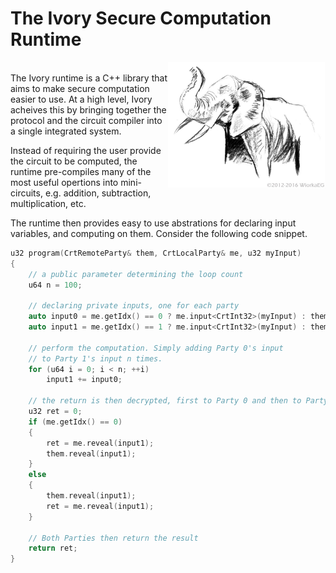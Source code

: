 # The Ivory Secure Computation Runtime

<div style="float:right;width:50%;" align="right">
    <img style="width:300px" align="right" src="icon.jpg" alt="Ivory Logo">
</div>
</br>
The Ivory runtime is a C++ library that aims to make secure computation easier to use. At a high level, Ivory acheives this by bringing together the protocol and the circuit compiler into a single integrated system. 

Instead of requiring the user provide the circuit to be computed, the runtime pre-compiles many of the most useful opertions into mini-circuits, e.g. addition, subtraction, multiplication, etc.

The runtime then provides easy to use abstrations for declaring input variables, and computing on them. Consider the following code snippet. 

```c++
u32 program(CrtRemoteParty& them, CrtLocalParty& me, u32 myInput)
{
    // a public parameter determining the loop count
    u64 n = 100;

    // declaring private inputs, one for each party
    auto input0 = me.getIdx() == 0 ? me.input<CrtInt32>(myInput) : them.input<CrtInt32>();
    auto input1 = me.getIdx() == 1 ? me.input<CrtInt32>(myInput) : them.input<CrtInt32>();

    // perform the computation. Simply adding Party 0's input 
    // to Party 1's input n times.
    for (u64 i = 0; i < n; ++i)
        input1 += input0;

    // the return is then decrypted, first to Party 0 and then to Party 1.
    u32 ret = 0;
    if (me.getIdx() == 0)
    {
        ret = me.reveal(input1);
        them.reveal(input1);
    }
    else
    {
        them.reveal(input1);
        ret = me.reveal(input1);
    }

    // Both Parties then return the result
    return ret;
}
```
